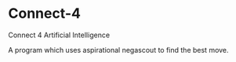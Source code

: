 # Connect-4
Connect 4 Artificial Intelligence

A program which uses aspirational negascout to find the best move.
